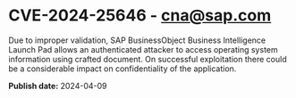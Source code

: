 # CVE-2024-25646 - cna@sap.com

Due to improper validation, SAP BusinessObject Business Intelligence Launch Pad allows an authenticated attacker to access operating system information using crafted document. On successful exploitation there could be a considerable impact on confidentiality of the application.



**Publish date:** 2024-04-09
